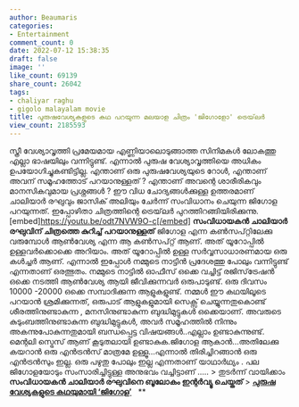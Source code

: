 ```yaml
---
author: Beaumaris
categories:
- Entertainment
comment_count: 0
date: 2022-07-12 15:38:35
draft: false
image: ''
like_count: 69139
share_count: 26042
tags:
- chaliyar raghu
- gigolo malayalam movie
title: പുരുഷവേശ്യകളുടെ കഥ പറയുന്ന മലയാള ചിത്രം 'ജിഗോളോ' ട്രെയ്‌ലർ
view_count: 2185593
---
```


സ്ത്രീ വേശ്യാവൃത്തി പ്രമേയമായ എണ്ണിയാലൊടുങ്ങാത്ത സിനിമകൾ ലോകത്തു എല്ലാ ഭാഷയിലും വന്നിട്ടുണ്ട്. എന്നാൽ പുരുഷ വേശ്യാവൃത്തിയെ അധികം ഉപയോഗിച്ചുകണ്ടിട്ടില്ല. എന്താണ് ഒരു പുരുഷവേശ്യയുടെ റോൾ, എന്താണ് അവന് സമൂഹത്തോട് പറയാനുള്ളത് ? എന്താണ് അവന്റെ ശാരീരികവും മാനസികവുമായ പ്രശ്നങ്ങൾ ? ഈ വിധ ചോദ്യങ്ങൾക്കുള്ള ഉത്തരമാണ് ചാലിയാർ രഘുവും ജാസിക് അലിയും ചേർന്ന് സംവിധാനം ചെയുന്ന ജിഗോള പറയുന്നത്. ഇപ്പോഴിതാ ചിത്രത്തിന്റെ ട്രെയ്‌ലർ പുറത്തിറങ്ങിയിരിക്കുന്നു. [embed]https://youtu.be/odt7NVW9O-c[/embed] **സംവിധായകൻ ചാലിയാർ രഘുവിന് ചിത്രത്തെ കുറിച്ച് പറയാനുള്ളത്** ജിഗോള എന്ന കൺസപ്റ്റിലേക്കു വരുമ്പോൾ ആൺവേശ്യ എന്ന ആ കൺസപ്റ്റ് ആണ്. അത് യൂറോപ്പിൽ ഉള്ളവർക്കൊക്കെ അറിയാം. അത് യൂറോപ്പിൽ ഉള്ള സർവ്വസാധാരണമായ ഒരു കൾച്ചർ ആണ്. എന്നാൽ ഇപ്പോൾ നമ്മുടെ നാട്ടിൻ പ്രദേശത്തു പോലും വന്നിട്ടുണ്ട് എന്നതാണ് ഒരത്ഭുതം. നമ്മുടെ നാട്ടിൽ ഓഫീസ് ഒക്കെ വച്ചിട്ട് രജിസ്‌ട്രേഷൻ ഒക്കെ നടത്തി ആൺവേശ്യ ആയി ജീവിക്കുന്നവർ ഒരുപാടുണ്ട്. ഒരു ദിവസം 10000 -20000 ഒക്കെ സമ്പാദിക്കുന്ന ആളുകളുണ്ട്. നമ്മൾ ഈ കഥയിലൂടെ പറയാൻ ശ്രമിക്കുന്നത്, ഒരുപാട് ആളുകളുമായി സെക്സ് ചെയ്യുന്നതുകൊണ്ട് ശീരത്തിനുണ്ടാകുന്ന , മനസിനുണ്ടാകുന്ന ബുദ്ധിമുട്ടുകൾ ഒക്കെയാണ്. അവരുടെ കുടുംബത്തിനുണ്ടാകുന്ന ബുദ്ധിമുട്ടുകൾ, അവർ സമൂഹത്തിൽ നിന്നും അകന്നുപോകുന്നതുമായി ബന്ധപ്പെട്ട വിഷയങ്ങൾ..എല്ലാം ഉണ്ടാകുന്നുണ്ട്. മെന്റലി സ്ട്രെസ് ആണ് കൂടുതലായി ഉണ്ടാകുക.ജിഗോള ആകാൻ…അതിലേക്കു കയറാൻ ഒരു എൻട്രൻസ് മാത്രമേ ഉള്ളൂ…എന്നാൽ തിരിച്ചിറങ്ങാൻ ഒരു എൻട്രൻസും ഇല്ല. ഒരു പഴുതു പോലും ഇല്ല എന്നതാണ് യാഥാർഥ്യം . പല ജിഗോളയോടും സംസാരിച്ചിട്ടുള്ള അനുഭവം വച്ചിട്ടാണ് ..... > തുടർന്ന് വായിക്കാം **സംവിധായകൻ ചാലിയാർ രഘുവിനെ ബൂലോകം ഇന്റർവ്യൂ ചെയ്തത്** > [**പുരുഷ വേശ്യകളുടെ കഥയുമായി ‘ജിഗോള’**](https://wordpress-972788-3403151.cloudwaysapps.com/post-about-movie-gigolo-interview-chaliyar-raghu/) &nbsp; **